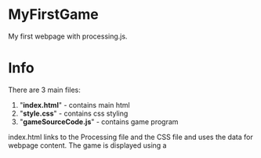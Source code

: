 # MyFirstGame
My first webpage with processing.js.

# Info
There are 3 main files:

1. "**index.html**" - contains main html
2. "**style.css**" - contains css styling
3. "**gameSourceCode.js**" - contains game program

index.html links to the Processing file and the CSS file and uses the data for webpage content. The game is displayed using a <script> tag and a "canvas" tag.

EDIT: Found out that this program is not working. This might not work for some time, so it will be archived temporarily.
